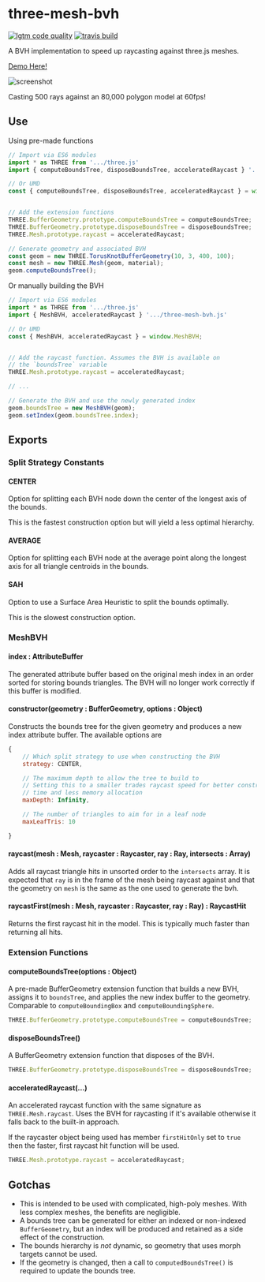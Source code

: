 # three-mesh-bvh

[![lgtm code quality](https://img.shields.io/lgtm/grade/javascript/g/gkjohnson/three-mesh-bvh.svg?style=flat-square&label=code-quality)](https://lgtm.com/projects/g/gkjohnson/three-mesh-bvh/)
[![travis build](https://img.shields.io/travis/gkjohnson/three-mesh-bvh.svg?style=flat-square)](https://travis-ci.org/gkjohnson/three-mesh-bvh)

A BVH implementation to speed up raycasting against three.js meshes.

[Demo Here!](https://gkjohnson.github.io/three-mesh-bvh/example/bundle/boundsTree.html)

![screenshot](./docs/example-sm.gif)

Casting 500 rays against an 80,000 polygon model at 60fps!

## Use

Using pre-made functions

```js
// Import via ES6 modules
import * as THREE from '.../three.js'
import { computeBoundsTree, disposeBoundsTree, acceleratedRaycast } '.../three-mesh-bvh.js'

// Or UMD
const { computeBoundsTree, disposeBoundsTree, acceleratedRaycast } = window.MeshBVH;


// Add the extension functions
THREE.BufferGeometry.prototype.computeBoundsTree = computeBoundsTree;
THREE.BufferGeometry.prototype.disposeBoundsTree = disposeBoundsTree;
THREE.Mesh.prototype.raycast = acceleratedRaycast;

// Generate geometry and associated BVH
const geom = new THREE.TorusKnotBufferGeometry(10, 3, 400, 100);
const mesh = new THREE.Mesh(geom, material);
geom.computeBoundsTree();
```

Or manually building the BVH

```js
// Import via ES6 modules
import * as THREE from '.../three.js'
import { MeshBVH, acceleratedRaycast } '.../three-mesh-bvh.js'

// Or UMD
const { MeshBVH, acceleratedRaycast } = window.MeshBVH;


// Add the raycast function. Assumes the BVH is available on
// the `boundsTree` variable
THREE.Mesh.prototype.raycast = acceleratedRaycast;

// ...

// Generate the BVH and use the newly generated index
geom.boundsTree = new MeshBVH(geom);
geom.setIndex(geom.boundsTree.index);
```

## Exports
### Split Strategy Constants
#### CENTER

Option for splitting each BVH node down the center of the longest axis of the bounds.

This is the fastest construction option but will yield a less optimal hierarchy.

#### AVERAGE

Option for splitting each BVH node at the average point along the longest axis for all triangle centroids in the bounds.

#### SAH

Option to use a Surface Area Heuristic to split the bounds optimally.

This is the slowest construction option.

### MeshBVH

#### index : AttributeBuffer

The generated attribute buffer based on the original mesh index in an order sorted for storing bounds triangles. The BVH will no longer work correctly if this buffer is modified.

#### constructor(geometry : BufferGeometry, options : Object)

Constructs the bounds tree for the given geometry and produces a new index attribute buffer. The available options are

```js
{
    // Which split strategy to use when constructing the BVH
    strategy: CENTER,

    // The maximum depth to allow the tree to build to
    // Setting this to a smaller trades raycast speed for better construction
    // time and less memory allocation
    maxDepth: Infinity,

    // The number of triangles to aim for in a leaf node
    maxLeafTris: 10

}
```

#### raycast(mesh : Mesh, raycaster : Raycaster, ray : Ray, intersects : Array)

Adds all raycast triangle hits in unsorted order to the `intersects` array. It is expected that `ray` is in the frame of the mesh being raycast against and that the geometry on `mesh` is the same as the one used to generate the bvh.

#### raycastFirst(mesh : Mesh, raycaster : Raycaster, ray : Ray) : RaycastHit

Returns the first raycast hit in the model. This is typically much faster than returning all hits.

### Extension Functions
#### computeBoundsTree(options : Object)

A pre-made BufferGeometry extension function that builds a new BVH, assigns it to `boundsTree`, and applies the new index buffer to the geometry. Comparable to `computeBoundingBox` and `computeBoundingSphere`.

```js
THREE.BufferGeometry.prototype.computeBoundsTree = computeBoundsTree;
```

#### disposeBoundsTree()

A BufferGeometry extension function that disposes of the BVH.

```js
THREE.BufferGeometry.prototype.disposeBoundsTree = disposeBoundsTree;
```

#### acceleratedRaycast(...)

An accelerated raycast function with the same signature as `THREE.Mesh.raycast`. Uses the BVH for raycasting if it's available otherwise it falls back to the built-in approach.

If the raycaster object being used has member `firstHitOnly` set to `true` then the faster, first raycast hit function will be used.

```js
THREE.Mesh.prototype.raycast = acceleratedRaycast;
```

## Gotchas

- This is intended to be used with complicated, high-poly meshes. With less complex meshes, the benefits are negligible.
- A bounds tree can be generated for either an indexed or non-indexed `BufferGeometry`, but an index will
  be produced and retained as a side effect of the construction.
- The bounds hierarchy is _not_ dynamic, so geometry that uses morph targets cannot be used.
- If the geometry is changed, then a call to `computedBoundsTree()` is required to update the bounds tree.
